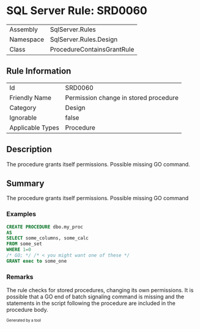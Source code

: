 ﻿# SQL Server Rule: SRD0060
  
|    |    |
|----|----|
| Assembly | SqlServer.Rules |
| Namespace | SqlServer.Rules.Design |
| Class | ProcedureContainsGrantRule |
  
## Rule Information
  
|    |    |
|----|----|
| Id | SRD0060 |
| Friendly Name | Permission change in stored procedure |
| Category | Design |
| Ignorable | false |
| Applicable Types | Procedure  |
  
## Description
  
The procedure grants itself permissions. Possible missing GO command.
  
## Summary
  
The procedure grants itself permissions. Possible missing GO command
  
### Examples
  

```sql
CREATE PROCEDURE dbo.my_proc 
AS
SELECT some_columns, some_calc 
FROM some_set
WHERE 1=0
/* GO; */ /* < you might want one of these */
GRANT exec to some_one
```
  
### Remarks
  
The rule checks for stored procedures, changing its own permissions. It is possible that a
GO end of batch signaling command is missing and the statements in the script following the
procedure are included in the procedure body.
  
<sub><sup>Generated by a tool</sup></sub>
